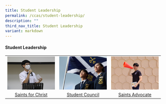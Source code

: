 ```yaml
---
title: Student Leadership
permalink: /ccas/student-leadership/
description: ""
third_nav_title: Student Leadership
variant: markdown
---
```

<h4><strong>Student Leadership</strong></h4>
<table style="border-collapse: collapse; width: 100%;" border="0">
<tbody>
<tr>
<td style="width: 33.3333%;"><a href="/ccas/student-leadership/saints-for-christ"><img src="/images/cca1.jpg"></a>
</td>
<td style="width: 33.3333%;"><a href="/ccas/student-leadership/student-council"><img src="/images/cca2.jpg"></a></td>
<td style="width: 33.3333%;"><a href="/ccas/student-leadership/saints-advocate"><img src="/images/cca3.jpg"></a></td>
</tr>
<tr>
<td style="width: 33.3333%; text-align: center;"><a href="/ccas/student-leadership/saints-for-christ">Saints for Christ</a></td>
<td style="width: 33.3333%; text-align: center;"><a href="/ccas/student-leadership/student-council">Student Council</a></td>
<td style="width: 33.3333%; text-align: center;"><a href="/ccas/student-leadership/saints-advocate">Saints Advocate</a></td>
</tr>
</tbody>
</table>